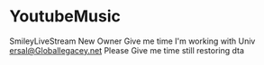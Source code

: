 # YoutubeMusic
SmileyLiveStream New Owner Give me time I'm working with Univ
ersal@Globallegacey.net Please Give me time still restoring dta
